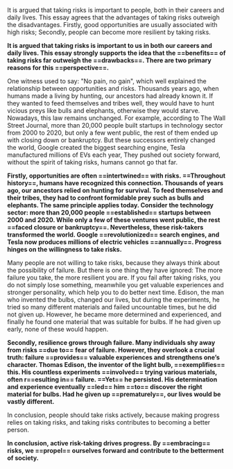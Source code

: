 It is argued that taking risks is important to people, both in their careers and daily lives. This essay agrees that the advantages of taking risks outweigh the disadvantages. Firstly, good opportunities are usually associated with high risks; Secondly, people can become more resilient by taking risks.

**It is argued that taking risks is important to us in both our careers and daily lives. This essay strongly supports the idea that the ==benefits== of taking risks far outweigh the ==drawbacks==. There are two primary reasons for this ==perspective==.**

One witness used to say: "No pain, no gain", which well explained the relationship between opportunities and risks. Thousands years ago, when humans made a living by hunting, our ancestors had already known it. If they wanted to feed themselves and tribes well, they would have to hunt vicious preys like bulls and elephants, otherwise they would starve. Nowadays, this law remains unchanged. For example, according to The Wall Street Journal, more than 20,000 people built startups in technology sector from 2000 to 2020, but only a few went public, the rest of them ended up with closing down or bankruptcy. But these successors entirely changed the world, Google created the biggest searching engine, Tesla manufactured millions of EVs each year, They pushed out society forward, without the spirit of taking risks, humans cannot go that far.

**Firstly, opportunities are often ==intertwined== with risks. ==Throughout history==, humans have recognized this connection. Thousands of years ago, our ancestors relied on hunting for survival. To feed themselves and their tribes, they had to confront formidable prey such as bulls and elephants. The same principle applies today. Consider the technology sector: more than 20,000 people ==established== startups between 2000 and 2020. While only a few of these ventures went public, the rest ==faced closure or bankruptcy==. Nevertheless, these risk-takers transformed the world. Google ==revolutionized== search engines, and Tesla now produces millions of electric vehicles ==annually==. Progress hinges on the willingness to take risks.**

Many people are not willing to take risks, because they always think about the possibility of failure. But there is one thing they have ignored: The more failure you take, the more resilient you are. If you fail after taking risks, you do not simply lose something, meanwhile you get valuable experiences and stronger personality, which help you to do better next time. Edison, the man who invented the bulbs, changed our lives, but during the experiments, he tried so many different materials and failed uncountable times, but he did not given up. However, he became more determined and experienced, and finally he found one material that was suitable for bulbs. If he had given up early, none of these would happen.

**Secondly, resilience grows through failure. Many individuals shy away from risks ==due to== fear of failure. However, they overlook a crucial truth: failure ==provides== valuable experiences and strengthens one’s character. Thomas Edison, the inventor of the light bulb, ==exemplifies== this. His countless experiments ==involved== trying various materials, often r==esulting in== failure. ==Yet== he persisted. His determination and experience eventually ==led== him ==to== discover the right material for bulbs. Had he given up ==prematurely==, our lives would be vastly different.**

In conclusion, people should take risks actively, because making progress relies on taking risks, and taking risks contributes to becoming a better person.

**In conclusion, active risk-taking drives progress. By ==embracing== risks, we ==propel== ourselves forward and contribute to the betterment of society.**
